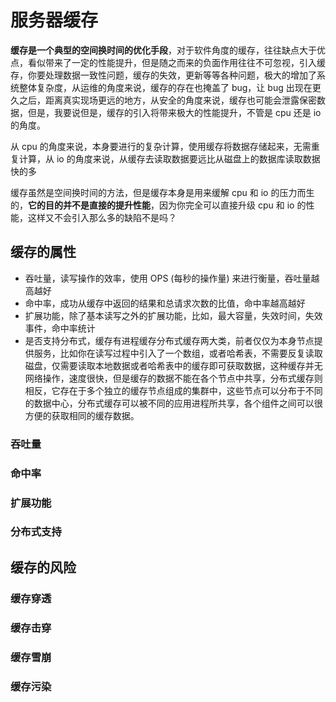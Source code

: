 <!--
 * @Author: shgopher shgopher@gmail.com
 * @Date: 2024-09-15 16:49:41
 * @LastEditors: shgopher shgopher@gmail.com
 * @LastEditTime: 2024-10-27 22:08:15
 * @FilePath: /luban/系统设计基础/网络在系统设计中的作用/服务端缓存/README.md
 * @Description: 
 * 
 * Copyright (c) 2024 by shgopher, All Rights Reserved. 
-->
# 服务器缓存
**缓存是一个典型的空间换时间的优化手段**，对于软件角度的缓存，往往缺点大于优点，看似带来了一定的性能提升，但是随之而来的负面作用往往不可忽视，引入缓存，你要处理数据一致性问题，缓存的失效，更新等等各种问题，极大的增加了系统整体复杂度，从运维的角度来说，缓存的存在也掩盖了 bug，让 bug 出现在更久之后，距离真实现场更远的地方，从安全的角度来说，缓存也可能会泄露保密数据，但是，我要说但是，缓存的引入将带来极大的性能提升，不管是 cpu 还是 io 的角度。

从 cpu 的角度来说，本身要进行的复杂计算，使用缓存将数据存储起来，无需重复计算，从 io 的角度来说，从缓存去读取数据要远比从磁盘上的数据库读取数据快的多

缓存虽然是空间换时间的方法，但是缓存本身是用来缓解 cpu 和 io 的压力而生的，**它的目的并不是直接的提升性能**，因为你完全可以直接升级 cpu 和 io 的性能，这样又不会引入那么多的缺陷不是吗？
## 缓存的属性
- 吞吐量，读写操作的效率，使用 OPS (每秒的操作量) 来进行衡量，吞吐量越高越好
- 命中率，成功从缓存中返回的结果和总请求次数的比值，命中率越高越好
- 扩展功能，除了基本读写之外的扩展功能，比如，最大容量，失效时间，失效事件，命中率统计
- 是否支持分布式，缓存有进程缓存分布式缓存两大类，前者仅仅为本身节点提供服务，比如你在读写过程中引入了一个数组，或者哈希表，不需要反复读取磁盘，仅需要读取本地数据或者哈希表中的缓存即可获取数据，这种缓存并无网络操作，速度很快，但是缓存的数据不能在各个节点中共享，分布式缓存则相反，它存在于多个独立的缓存节点组成的集群中，这些节点可以分布于不同的数据中心，分布式缓存可以被不同的应用进程所共享，各个组件之间可以很方便的获取相同的缓存数据。
### 吞吐量

### 命中率

### 扩展功能

### 分布式支持
## 缓存的风险
### 缓存穿透
### 缓存击穿
### 缓存雪崩
### 缓存污染



